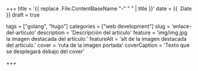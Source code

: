 +++
title = '{{ replace .File.ContentBaseName "-" " " | title }}'
date = {{ .Date }}
draft = true

tags = ["golang", "hugo"]
categories = ["web development"]
slug = 'enlace-del-articulo'
description = 'Descripción del artículo'
feature = 'img/img.jpg la imagen destacada del artículo.'
featureAlt = 'alt de la imagen destacada del artículo.'
cover = 'ruta de la imagen portada'
coverCaption = 'Texto que se desplegará debajo del cover'


+++
